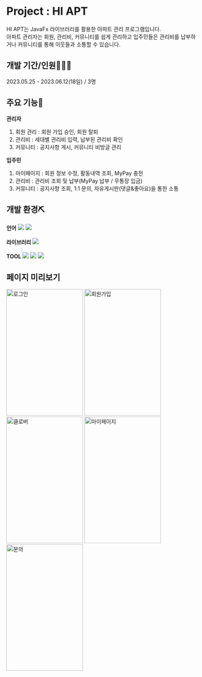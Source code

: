 # Project : HI APT

HI APT는 JavaFx 라이브러리를 활용한 아파트 관리 프로그램입니다.<br> 
아파트 관리자는 회원, 관리비, 커뮤니티를 쉽게 관리하고 입주민들은 관리비를 납부하거나 커뮤니티를 통해 이웃들과 소통할 수 있습니다.

## 개발 기간/인원👨‍👧‍👧

2023.05.25 - 2023.06.12(18일) / 3명

## 주요 기능🔌
__관리자__
1. 회원 관리 : 회원 가입 승인, 회원 탈퇴
2. 관리비 : 세대별 관리비 입력, 납부된 관리비 확인
3. 커뮤니티 : 공지사항 게시, 커뮤니티 비방글 관리

__입주민__
1. 마이페이지 : 회원 정보 수정, 활동내역 조회, MyPay 충전
2. 관리비 : 관리비 조회 및 납부(MyPay 납부 / 무통장 입금)
3. 커뮤니티 : 공지사항 조회, 1:1 문의, 자유게시판(댓글&좋아요)을 통한 소통

## 개발 환경⛏
__언어__   <img src="https://img.shields.io/badge/java-007396?style=flat-square&logo=java&logoColor=white"/>  <img src="https://img.shields.io/badge/ORACLE-F80000?style=flat-square&logo=oracle&logoColor=white"/><br><br>
__라이브러리__   <img src="https://img.shields.io/badge/javafx-14A0C4?style=flat-square&logo=javafx&logoColor=white"><br><br>
__TOOL__   <img src="https://img.shields.io/badge/eclipseide-2C2255?style=flat-square&logo=eclipseide&logoColor=white"> <img src="https://img.shields.io/badge/SqlDeveloper-82B816?style=flat-square&logo=SqlDeveloper&logoColor=white"> <img src="https://img.shields.io/badge/SceneBuilder-FF9E0F?style=flat-square&logo=SceneBuilder&logoColor=white">

## 페이지 미리보기
<img src="https://github.com/JIONDAL/HiAPT/assets/130776751/196f0b9d-666f-4a1a-801d-ac3b7f73fede" alt="로그인" height="330" width="200">

<img src="https://github.com/JIONDAL/HiAPT/assets/130776751/b2335c96-2822-4ee6-ba50-85b96ca2bc58" alt="회원가입" height="330" width="200">

<img src="https://github.com/JIONDAL/HiAPT/assets/130776751/5c18e12a-304b-41f9-a8fb-9de88ccb2775" alt="클로버" height="330" width="200">

<img src="https://github.com/JIONDAL/HiAPT/assets/130776751/8f2e4dd5-71f9-45a0-827a-a7d3f3b89ee3" alt="마이페이지" height="330" width="200">

<img src="https://github.com/JIONDAL/HiAPT/assets/130776751/1c9f0829-a83c-4537-99e9-f245dfcc4115" alt="문의" height="330" width="200">



